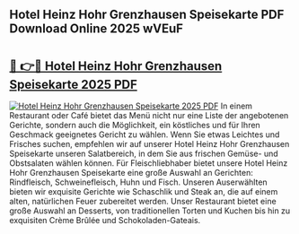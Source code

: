 ## Hotel Heinz Hohr Grenzhausen Speisekarte PDF Download Online 2025 wVEuF

# <h2><a href="http://gc91wo.nevu.top/?p=Hotel+Heinz+Hohr+Grenzhausen+Speisekarte">🔗 👉🔴 Hotel Heinz Hohr Grenzhausen Speisekarte 2025 PDF</a></h2>

[![Hotel Heinz Hohr Grenzhausen Speisekarte 2025 PDF](https://i.imgur.com/dBaPXMq.png)](http://gc91wo.nevu.top/?p=Hotel+Heinz+Hohr+Grenzhausen+Speisekarte)
In einem Restaurant oder Café bietet das Menü nicht nur eine Liste der angebotenen Gerichte, sondern auch die Möglichkeit, ein köstliches und für Ihren Geschmack geeignetes Gericht zu wählen. Wenn Sie etwas Leichtes und Frisches suchen, empfehlen wir auf unserer Hotel Heinz Hohr Grenzhausen Speisekarte unseren Salatbereich, in dem Sie aus frischen Gemüse- und Obstsalaten wählen können. Für Fleischliebhaber bietet unsere Hotel Heinz Hohr Grenzhausen Speisekarte eine große Auswahl an Gerichten: Rindfleisch, Schweinefleisch, Huhn und Fisch. Unseren Auserwählten bieten wir exquisite Gerichte wie Schaschlik und Steak an, die auf einem alten, natürlichen Feuer zubereitet werden. Unser Restaurant bietet eine große Auswahl an Desserts, von traditionellen Torten und Kuchen bis hin zu exquisiten Crème Brûlée und Schokoladen-Gateais.
